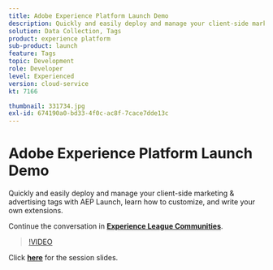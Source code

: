```yaml
---
title: Adobe Experience Platform Launch Demo
description: Quickly and easily deploy and manage your client-side marketing & advertising tags with AEP Launch, learn how to customize, and write your own extensions. This session was delivered as part of Adobe Developers Live Content event.
solution: Data Collection, Tags
product: experience platform
sub-product: launch
feature: Tags
topic: Development
role: Developer
level: Experienced
version: cloud-service
kt: 7166

thumbnail: 331734.jpg
exl-id: 674190a0-bd33-4f0c-ac8f-7cace7dde13c
---
```


# Adobe Experience Platform Launch Demo

Quickly and easily deploy and manage your client-side marketing & advertising tags with AEP Launch, learn how to customize, and write your own extensions.

Continue the conversation in **[Experience League Communities](http://adobe.ly/36Yd3v6)**.

>[!VIDEO](https://video.tv.adobe.com/v/331734/?quality=12&learn=on&hidetitle=true)

Click **[here](/help/assets/experience-platform-launch-demo.pdf)** for the session slides.
